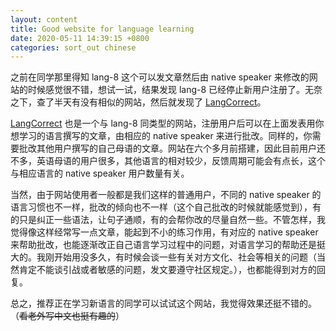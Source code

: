```yaml
---
layout: content
title: Good website for language learning
date: 2020-05-11 14:39:15 +0800
categories: sort_out chinese
---
```


之前在同学那里得知 lang-8 这个可以发文章然后由 native speaker 来修改的网站的时候感觉很不错，想试一试，结果发现 lang-8 已经停止新用户注册了。无奈之下，查了半天有没有相似的网站，然后就发现了 [LangCorrect](https://langcorrect.com)。
<!--more-->

[LangCorrect](https://langcorrect.com) 也是一个与 lang-8 同类型的网站，注册用户后可以在上面发表用你想学习的语言撰写的文章，由相应的 native speaker 来进行批改。同样的，你需要批改其他用户撰写的自己母语的文章。网站在六个多月前搭建，因此目前用户还不多，英语母语的用户很多，其他语言的相对较少，反馈周期可能会有点长，这个与相应语言的 native speaker 用户数量有关。

当然，由于网站使用者一般都是我们这样的普通用户，不同的 native speaker 的语言习惯也不一样，批改的倾向也不一样（这个自己批改的时候就能感觉到），有的只是纠正一些语法，让句子通顺，有的会帮你改的尽量自然一些。不管怎样，我觉得像这样经常写一点文章，能起到不小的练习作用，有对应的 native speaker 来帮助批改，也能逐渐改正自己语言学习过程中的问题，对语言学习的帮助还是挺大的。我刚开始用没多久，有时候会谈一些有关对方文化、社会等相关的问题（当然肯定不能谈引战或者敏感的问题，发文要遵守社区规定。），也都能得到对方的回复。

总之，推荐正在学习新语言的同学可以试试这个网站，我觉得效果还挺不错的。（~~看老外写中文也挺有趣的~~）
